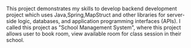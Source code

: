 This project demonstrates my skills to develop backend development project which uses Java,Spring,MapStruct and other libraries for server-side logic, databases, and application programming interfaces (APIs).
I called this project as "School Management System", where this project allows user to book room, view available room for class session in their school. 

